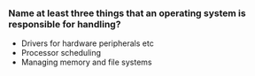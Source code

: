 ### Name at least three things that an operating system is responsible for handling?

- Drivers for hardware peripherals etc
- Processor scheduling
- Managing memory and file systems